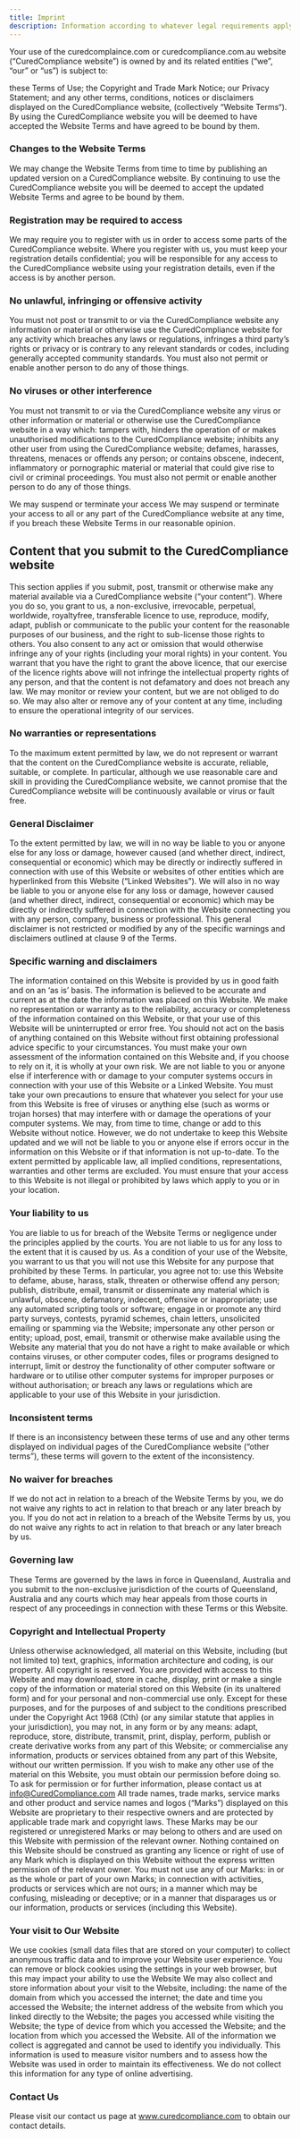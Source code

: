 ```yaml
---
title: Imprint
description: Information according to whatever legal requirements apply.
---
```

Your use of the curedcomplaince.com or curedcompliance.com.au website (“CuredCompliance website”) is owned by <ABN> and its related entities (“we”, “our” or “us”) is subject to:

these Terms of Use;
the Copyright and Trade Mark Notice;
our Privacy Statement; and
any other terms, conditions, notices or disclaimers displayed on the CuredCompliance website, (collectively “Website Terms“).
By using the CuredCompliance website you will be deemed to have accepted the Website Terms and have agreed to be bound by them.

### Changes to the Website Terms ###
We may change the Website Terms from time to time by publishing an updated version on a CuredCompliance website. By continuing to use the CuredCompliance website you will be deemed to accept the updated Website Terms and agree to be bound by them.

### Registration may be required to access ###
We may require you to register with us in order to access some parts of the CuredCompliance website.
Where you register with us, you must keep your registration details confidential; you will be responsible for any access to the CuredCompliance website using your registration details, even if the access is by another person.

### No unlawful, infringing or offensive activity ###
You must not post or transmit to or via the CuredCompliance website any information or material or otherwise use the CuredCompliance website for any activity which breaches any laws or regulations, infringes a third party’s rights or privacy or is contrary to any relevant standards or codes, including generally accepted community standards. You must also not permit or enable another person to do any of those things.

### No viruses or other interference ###
You must not transmit to or via the CuredCompliance website any virus or other information or material or otherwise use the CuredCompliance website in a way which:
tampers with, hinders the operation of or makes unauthorised modifications to the CuredCompliance website;
inhibits any other user from using the CuredCompliance website;
defames, harasses, threatens, menaces or offends any person; or
contains obscene, indecent, inflammatory or pornographic material or material that could give rise to civil or criminal proceedings.
You must also not permit or enable another person to do any of those things.

We may suspend or terminate your access
We may suspend or terminate your access to all or any part of the CuredCompliance website at any time, if you breach these Website Terms in our reasonable opinion.

## Content that you submit to the CuredCompliance website ###
This section applies if you submit, post, transmit or otherwise make any material available via a CuredCompliance website (“your content”).
Where you do so, you grant to us, a non-exclusive, irrevocable, perpetual, worldwide, royaltyfree, transferable licence to use, reproduce, modify, adapt, publish or communicate to the public your content for the reasonable purposes of our business, and the right to sub-license those rights to others. You also consent to any act or omission that would otherwise infringe any of your rights (including your moral rights) in your content.
You warrant that you have the right to grant the above licence, that our exercise of the licence rights above will not infringe the intellectual property rights of any person, and that the content is not defamatory and does not breach any law.
We may monitor or review your content, but we are not obliged to do so. We may also alter or remove any of your content at any time, including to ensure the operational integrity of our services.

### No warranties or representations ###
To the maximum extent permitted by law, we do not represent or warrant that the content on the CuredCompliance website is accurate, reliable, suitable, or complete.
In particular, although we use reasonable care and skill in providing the CuredCompliance website, we cannot promise that the CuredCompliance website will be continuously available or virus or fault free.

### General Disclaimer ###
To the extent permitted by law, we will in no way be liable to you or anyone else for any loss or damage, however caused (and whether direct, indirect, consequential or economic) which may be directly or indirectly suffered in connection with use of this Website or websites of other entities which are hyperlinked from this Website (“Linked Websites”).
We will also in no way be liable to you or anyone else for any loss or damage, however caused (and whether direct, indirect, consequential or economic) which may be directly or indirectly suffered in connection with the Website connecting you with any person, company, business or professional.
This general disclaimer is not restricted or modified by any of the specific warnings and disclaimers outlined at clause 9 of the Terms.

### Specific warning and disclaimers ###
The information contained on this Website is provided by us in good faith and on an ‘as is’ basis. The information is believed to be accurate and current as at the date the information was placed on this Website.
We make no representation or warranty as to the reliability, accuracy or completeness of the information contained on this Website, or that your use of this Website will be uninterrupted or error free.
You should not act on the basis of anything contained on this Website without first obtaining professional advice specific to your circumstances.
You must make your own assessment of the information contained on this Website and, if you choose to rely on it, it is wholly at your own risk.
We are not liable to you or anyone else if interference with or damage to your computer systems occurs in connection with your use of this Website or a Linked Website. You must take your own precautions to ensure that whatever you select for your use from this Website is free of viruses or anything else (such as worms or trojan horses) that may interfere with or damage the operations of your computer systems.
We may, from time to time, change or add to this Website without notice. However, we do not undertake to keep this Website updated and we will not be liable to you or anyone else if errors occur in the information on this Website or if that information is not up-to-date.
To the extent permitted by applicable law, all implied conditions, representations, warranties and other terms are excluded. You must ensure that your access to this Website is not illegal or prohibited by laws which apply to you or in your location.

### Your liability to us ###
You are liable to us for breach of the Website Terms or negligence under the principles applied by the courts.
You are not liable to us for any loss to the extent that it is caused by us.
As a condition of your use of the Website, you warrant to us that you will not use this Website for any purpose that prohibited by these Terms. In particular, you agree not to:
use this Website to defame, abuse, harass, stalk, threaten or otherwise offend any person;
publish, distribute, email, transmit or disseminate any material which is unlawful, obscene, defamatory, indecent, offensive or inappropriate;
use any automated scripting tools or software;
engage in or promote any third party surveys, contests, pyramid schemes, chain letters, unsolicited emailing or spamming via the Website;
impersonate any other person or entity;
upload, post, email, transmit or otherwise make available using the Website any material that you do not have a right to make available or which contains viruses, or other computer codes, files or programs designed to interrupt, limit or destroy the functionality of other computer software or hardware or to utilise other computer systems for improper purposes or without authorisation; or
breach any laws or regulations which are applicable to your use of this Website in your jurisdiction.

### Inconsistent terms ###
If there is an inconsistency between these terms of use and any other terms displayed on individual pages of the CuredCompliance website (“other terms”), these terms will govern to the extent of the inconsistency.

### No waiver for breaches ###
If we do not act in relation to a breach of the Website Terms by you, we do not waive any rights to act in relation to that breach or any later breach by you.
If you do not act in relation to a breach of the Website Terms by us, you do not waive any rights to act in relation to that breach or any later breach by us.

### Governing law ###
These Terms are governed by the laws in force in Queensland, Australia and you submit to the non-exclusive jurisdiction of the courts of Queensland, Australia and any courts which may hear appeals from those courts in respect of any proceedings in connection with these Terms or this Website.

### Copyright and Intellectual Property ###
Unless otherwise acknowledged, all material on this Website, including (but not limited to) text, graphics, information architecture and coding, is our property. All copyright is reserved.
You are provided with access to this Website and may download, store in cache, display, print or make a single copy of the information or material stored on this Website (in its unaltered form) and for your personal and non-commercial use only. Except for these purposes, and for the purposes of and subject to the conditions prescribed under the Copyright Act 1968 (Cth) (or any similar statute that applies in your jurisdiction), you may not, in any form or by any means:
adapt, reproduce, store, distribute, transmit, print, display, perform, publish or create derivative works from any part of this Website; or
commercialise any information, products or services obtained from any part of this Website, without our written permission.
If you wish to make any other use of the material on this Website, you must obtain our permission before doing so. To ask for permission or for further information, please contact us at info@CuredCompliance.com
All trade names, trade marks, service marks and other product and service names and logos (“Marks”) displayed on this Website are proprietary to their respective owners and are protected by applicable trade mark and copyright laws. These Marks may be our registered or unregistered Marks or may belong to others and are used on this Website with permission of the relevant owner.
Nothing contained on this Website should be construed as granting any licence or right of use of any Mark which is displayed on this Website without the express written permission of the relevant owner.
You must not use any of our Marks:
in or as the whole or part of your own Marks;
in connection with activities, products or services which are not ours;
in a manner which may be confusing, misleading or deceptive; or
in a manner that disparages us or our information, products or services (including this Website).

### Your visit to Our Website ###
We use cookies (small data files that are stored on your computer) to collect anonymous traffic data and to improve your Website user experience. You can remove or block cookies using the settings in your web browser, but this may impact your ability to use the Website
We may also collect and store information about your visit to the Website, including:
the name of the domain from which you accessed the internet;
the date and time you accessed the Website;
the internet address of the website from which you linked directly to the Website;
the pages you accessed while visiting the Website;
the type of device from which you accessed the Website; and
the location from which you accessed the Website.
All of the information we collect is aggregated and cannot be used to identify you individually. This information is used to measure visitor numbers and to assess how the Website was used in order to maintain its effectiveness. We do not collect this information for any type of online advertising.

### Contact Us ###
Please visit our contact us page at www.curedcompliance.com to obtain our contact details.